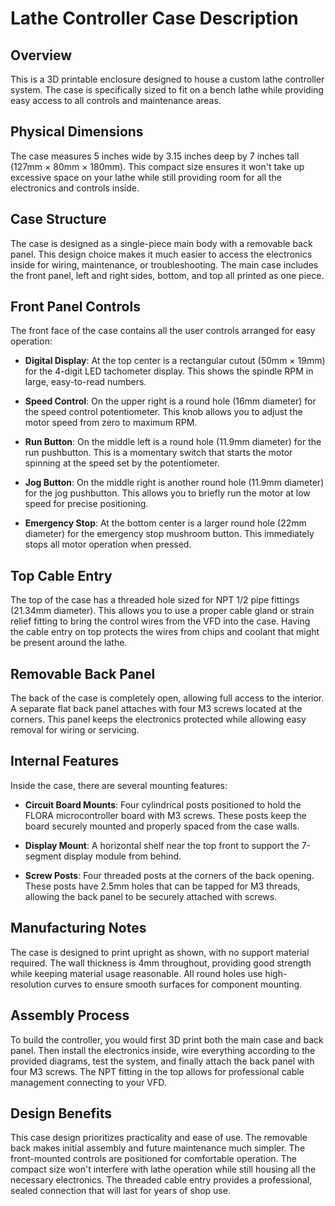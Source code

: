 # Lathe Controller Case Description

## Overview
This is a 3D printable enclosure designed to house a custom lathe controller system. The case is specifically sized to fit on a bench lathe while providing easy access to all controls and maintenance areas.

## Physical Dimensions
The case measures 5 inches wide by 3.15 inches deep by 7 inches tall (127mm × 80mm × 180mm). This compact size ensures it won't take up excessive space on your lathe while still providing room for all the electronics and controls inside.

## Case Structure
The case is designed as a single-piece main body with a removable back panel. This design choice makes it much easier to access the electronics inside for wiring, maintenance, or troubleshooting. The main case includes the front panel, left and right sides, bottom, and top all printed as one piece.

## Front Panel Controls
The front face of the case contains all the user controls arranged for easy operation:

- **Digital Display**: At the top center is a rectangular cutout (50mm × 19mm) for the 4-digit LED tachometer display. This shows the spindle RPM in large, easy-to-read numbers.

- **Speed Control**: On the upper right is a round hole (16mm diameter) for the speed control potentiometer. This knob allows you to adjust the motor speed from zero to maximum RPM.

- **Run Button**: On the middle left is a round hole (11.9mm diameter) for the run pushbutton. This is a momentary switch that starts the motor spinning at the speed set by the potentiometer.

- **Jog Button**: On the middle right is another round hole (11.9mm diameter) for the jog pushbutton. This allows you to briefly run the motor at low speed for precise positioning.

- **Emergency Stop**: At the bottom center is a larger round hole (22mm diameter) for the emergency stop mushroom button. This immediately stops all motor operation when pressed.

## Top Cable Entry
The top of the case has a threaded hole sized for NPT 1/2 pipe fittings (21.34mm diameter). This allows you to use a proper cable gland or strain relief fitting to bring the control wires from the VFD into the case. Having the cable entry on top protects the wires from chips and coolant that might be present around the lathe.

## Removable Back Panel
The back of the case is completely open, allowing full access to the interior. A separate flat back panel attaches with four M3 screws located at the corners. This panel keeps the electronics protected while allowing easy removal for wiring or servicing.

## Internal Features
Inside the case, there are several mounting features:

- **Circuit Board Mounts**: Four cylindrical posts positioned to hold the FLORA microcontroller board with M3 screws. These posts keep the board securely mounted and properly spaced from the case walls.

- **Display Mount**: A horizontal shelf near the top front to support the 7-segment display module from behind.

- **Screw Posts**: Four threaded posts at the corners of the back opening. These posts have 2.5mm holes that can be tapped for M3 threads, allowing the back panel to be securely attached with screws.

## Manufacturing Notes
The case is designed to print upright as shown, with no support material required. The wall thickness is 4mm throughout, providing good strength while keeping material usage reasonable. All round holes use high-resolution curves to ensure smooth surfaces for component mounting.

## Assembly Process
To build the controller, you would first 3D print both the main case and back panel. Then install the electronics inside, wire everything according to the provided diagrams, test the system, and finally attach the back panel with four M3 screws. The NPT fitting in the top allows for professional cable management connecting to your VFD.

## Design Benefits
This case design prioritizes practicality and ease of use. The removable back makes initial assembly and future maintenance much simpler. The front-mounted controls are positioned for comfortable operation. The compact size won't interfere with lathe operation while still housing all the necessary electronics. The threaded cable entry provides a professional, sealed connection that will last for years of shop use.